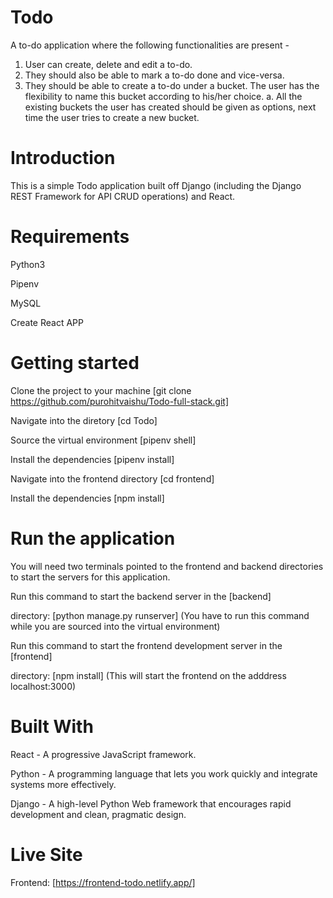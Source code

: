 # Todo
A to-do application where the following functionalities are present - 
1. User can create, delete and edit a to-do.
2. They should also be able to mark a to-do done and vice-versa.
3. They should be able to create a to-do under a bucket. The user has the
flexibility to name this bucket according to his/her choice.
a. All the existing buckets the user has created should be given as
options, next time the user tries to create a new bucket.

# Introduction
This is a simple Todo application built off Django (including the Django REST Framework for API CRUD operations) and React.

# Requirements
Python3

Pipenv

MySQL

Create React APP

# Getting started
Clone the project to your machine [git clone https://github.com/purohitvaishu/Todo-full-stack.git]

Navigate into the diretory [cd Todo]

Source the virtual environment [pipenv shell]

Install the dependencies [pipenv install]

Navigate into the frontend directory [cd frontend]

Install the dependencies [npm install]

# Run the application

You will need two terminals pointed to the frontend and backend directories to start the servers for this application.

Run this command to start the backend server in the [backend]

directory: [python manage.py runserver] (You have to run this command while you are sourced into the virtual environment)


Run this command to start the frontend development server in the [frontend] 

directory: [npm install] (This will start the frontend on the adddress localhost:3000)

# Built With
React - A progressive JavaScript framework.

Python - A programming language that lets you work quickly and integrate systems more effectively.

Django - A high-level Python Web framework that encourages rapid development and clean, pragmatic design.

# Live Site
Frontend: [https://frontend-todo.netlify.app/]
